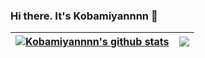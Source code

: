 ### Hi there. It's Kobamiyannnn 👋

| <a href="https://github.com/anuraghazra/github-readme-stats"><img align="center" src="https://github-readme-stats.vercel.app/api?username=Kobamiyannnn&show_icons=true&include_all_commits=true&count_private=true&theme=buefy&hide_border=true" alt="Kobamiyannnn's github stats" /></a> | <a href="https://github.com/anuraghazra/github-readme-stats"><img align="center" src="https://github-readme-stats.vercel.app/api/top-langs/?username=Kobamiyannnn&include_all_commits=true&count_private=true&langs_count=10&layout=compact&theme=buefy&hide_border=true" /></a> |
| ------------- | ------------- |

